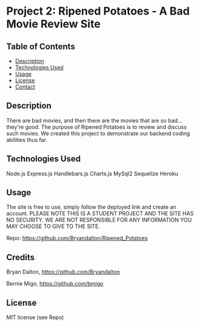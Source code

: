   # Project 2: Ripened Potatoes - A Bad Movie Review Site

  ## Table of Contents
  - [Description](#description)
  - [Technologies Used](#technologies-used)
  - [Usage](#usage)
  - [License](#license)
  - [Contact](#contact)

  ## Description
  There are bad movies, and then there are the movies that are so bad... they're good. The purpose of Ripened Potatoes is to review and discuss such movies. We created this project to demonstrate our backend coding abilities thus far.
  
  ## Technologies Used
  Node.js
  Express.js
  Handlebars.js
  Charts.js
  MySql2
  Sequelize
  Heroku
  
  ## Usage
  The site is free to use, simply follow the deployed link and create an account.
  PLEASE NOTE THIS IS A STUDENT PROJECT AND THE SITE HAS NO SECURITY. WE ARE NOT RESPONSIBLE FOR ANY INFORMATION YOU MAY CHOOSE TO GIVE TO THE SITE.

  Repo: https://github.com/Bryandalton/Ripened_Potatoes
  
 ## Credits

Bryan Dalton, https://github.com/Bryandalton

Bernie Migo, https://github.com/bmigo

## License

MIT license (see Repo)
